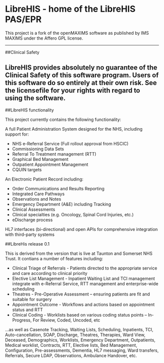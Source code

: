LibreHIS - home of the LibreHIS PAS/EPR
===========================================

This project is a fork of the openMAXIMS software as published by IMS MAXIMS under the Affero GPL license.

---
##Clinical Safety

LibreHIS provides absolutely no guarantee of the Clinical Safety of this
software program.  Users of this software do so entirely at their own risk. 
See the licensefile for your rights with regard to using the software.
---

##LibreHIS functionality

This project currently contains the following functionality:

A full Patient Administration System designed for the NHS, including support
for:

*  NHS e-Referral Service (Full rollout approval from HSCIC)
*  Commissioning Data Sets
*  Referral To Treatment management (RTT)
*  Graphical Bed Management
*  Outpatient Appointment Management
*  CQUIN targets


An Electronic Patient Record including:

*  Order Communications and Results Reporting
*  Integrated Care Pathways
*  Observations and Notes
*  Emergency Department (A&E) including Tracking
*  Clinical Assessments
*  Clinical specialties (e.g. Oncology, Spinal Cord Injuries, etc.)
*  eDischarge process


HL7 interfaces (bi-directional) and open APIs for comprehensive integration
with third-party systems

##LibreHis release 0.1

This is derived from the version that is live at Taunton and Somerset NHS Trust.  It contians a number of features including:

*  Clinical Triage of Referrals - Patients directed to the appropriate service and care according to clinical priority
*  Elective List Management - Inpatient Waiting List and TCI management integrate with e-Referral Service, RTT management and enterprise-wide scheduling
*  Theatres - Pre-Operative Assessment – ensuring patients are fit and suitable for surgery
*  Appointment Outcome - Workflows and actions based on appointment status and RTT
*  Clinical Coding - Worklists based on various coding status points – In-Progress, For Review, Coded, Uncoded, etc

...as well as Casenote Tracking, Waiting Lists,
Scheduling, Inpatients, TCI, Auto-cancellation, SOAP, Discharge, Theatres,
Therapies, Ward View, Deceased, Demographics, Worklists, Emergency Department,
Outpatients, Medical worklist, Contracts, RTT, Elective lists, Bed Management,
Configuration, Pre-assessments, Dementia, HL7 messaging, Ward transfers,
Referrals, Secure LDAP, Observations, Ambulance Handover, etc.



